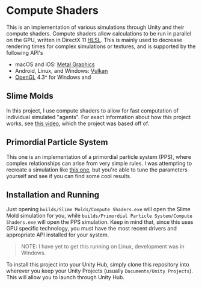 # Compute Shaders

This is an implementation of various simulations through Unity and their compute shaders. Compute shaders allow calculations to be run in parallel on the GPU, written in DirectX 11 [HLSL](http://msdn.microsoft.com/en-us/library/windows/desktop/bb509561.aspx). This is mainly used to decrease rendering times for complex simulations or textures, and is supported by the following API's

- macOS and iOS: [Metal Graphics](https://developer.apple.com/metal/)
- Android, Linux, and Windows: [Vulkan](https://www.khronos.org/vulkan/)
- [OpenGL](https://www.opengl.org/) 4.3^ for Windows and

## Slime Molds

In this project, I use compute shaders to allow for fast computation of individual simulated "agents". For exact information about how this project works, see [this video](https://www.youtube.com/watch?v=X-iSQQgOd1A&ab_channel=SebastianLague), which the project was based off of.

## Primordial Particle System

This one is an implementation of a primordial particle system (PPS), where complex relationships can arise from very simple rules. I was attempting to recreate a simulation like [this one](https://www.youtube.com/watch?v=-c5XaC5-DXg&ab_channel=ScienceMathematics), but you're able to tune the parameters yourself and see if you can find some cool results.

## Installation and Running

Just opening `builds/Slime Molds/Compute Shaders.exe` will open the Slime Mold simulation for you, while `builds/Primordial Particle System/Compute Shaders.exe` will open the PPS simulation. Keep in mind that, since this uses GPU specific technology, you must have the most recent drivers and appropriate API installed for your system.

> NOTE: I have yet to get this running on Linux, development was in Windows.

To install this project into your Unity Hub, simply clone this repository into wherever you keep your Unity Projects (usually `Documents/Unity Projects`). This will allow you to launch through Unity Hub.
